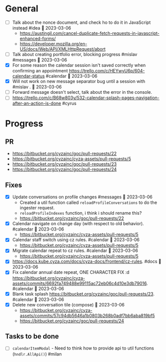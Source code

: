 # General

- [ ] Talk about the nonce document, and check ho to do it in JavaScript instead #idea 📅 2023-03-06
	- https://austingil.com/cancel-duplicate-fetch-requests-in-javascript-enhanced-forms/
	- https://developer.mozilla.org/en-US/docs/Web/API/XMLHttpRequest/abort
- [ ] Talk about creating portfolio error, blocking progress #mislav #messages 📅 2023-03-06
- [x] For some reason the calendar session isn't saved correctly when confirming an appointment https://trello.com/c/HEYwyU6p/604-calendar-status #calendar 📅 2023-03-06
- [x] Will not work on new message separator bug until a session with #mislav . 📅 2023-03-06
- [ ] Forward message doesn't select, talk about the error in the console.
- [ ] https://trello.com/c/B68w803y/532-calendar-splash-pages-navigation-after-an-action-is-done #cyrus

# Progress

## PR

- https://bitbucket.org/cyzainc/goc/pull-requests/22 
- https://bitbucket.org/cyzainc/cyza-assets/pull-requests/5
- https://bitbucket.org/cyzainc/goc/pull-requests/23
- https://bitbucket.org/cyzainc/goc/pull-requests/24

## Fixes

- [x] Update conversations on profile changes #messages 📅 2023-03-06
	- Created a util function called `reloadProfileConversations` to do the ingester request.
	- `reloadProfileIndexes` function, i think i should rename this?
	- https://bitbucket.org/cyzainc/goc/pull-requests/22
- [x] Calendar navigate on change day (with respect to old behavior). #calendar 📅 2023-03-06
	- https://bitbucket.org/cyzainc/cyza-assets/pull-requests/5
- [x] Calendar staff switch using cz rules. #calendar 📅 2023-03-06
	- https://bitbucket.org/cyzainc/cyza-assets/pull-requests/5
- [x] Migrate calendar repeat to cz rules. #calendar 📅 2023-03-06
	- https://bitbucket.org/cyzainc/cyza-assets/pull-requests/5
- [x] https://docs.kube.cyza.com/docs/cyza-docs/frontend/cz-rules. #docs 📅 2023-03-06
- [x] Fix calendar annual date repeat, ONE CHARACTER FIX :d https://bitbucket.org/cyzainc/cyza-assets/commits/6692fa749488e99115ac72eb06c4d10e3db79016. #calendar 📅 2023-03-06
- [x] Blank task splash https://bitbucket.org/cyzainc/goc/pull-requests/23. #calendar 📅 2023-03-06
- [x] Delete new conversation tile (compose) 📅 2023-03-06
	- https://bitbucket.org/cyzainc/cyza-assets/commits/57c94db5646a1b0803b268b0adf7bb6aba819bf5
	- https://bitbucket.org/cyzainc/goc/pull-requests/24

## Tasks to be done

- [ ] `calendarItemModal` - Need to think how to provide api to util functions (`hndlr.AllApi()`) #milan